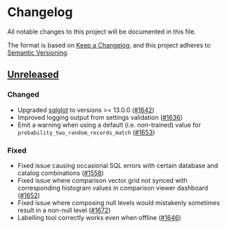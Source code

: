 # Changelog

All notable changes to this project will be documented in this file.

The format is based on [Keep a Changelog](https://keepachangelog.com/en/1.0.0/),
and this project adheres to [Semantic Versioning](https://semver.org/spec/v2.0.0.html).

## [Unreleased]

### Changed

- Upgraded [sqlglot](https://github.com/tobymao/sqlglot) to versions >= 13.0.0 ([#1642](https://github.com/moj-analytical-services/splink/pull/1642))
- Improved logging output from settings validation ([#1636](https://github.com/moj-analytical-services/splink/pull/1636))
- Emit a warning when using a default (i.e. non-trained) value for `probability_two_random_records_match` ([#1653](https://github.com/moj-analytical-services/splink/pull/1653))

### Fixed

- Fixed issue causing occasional SQL errors with certain database and catalog combinations ([#1558](https://github.com/moj-analytical-services/splink/pull/1558))
- Fixed issue where comparison vector grid not synced with corresponding histogram values in comparison viewer dashboard ([#1652](https://github.com/moj-analytical-services/splink/pull/1652))
- Fixed issue where composing null levels would mistakenly sometimes result in a non-null level ([#1672](https://github.com/moj-analytical-services/splink/pull/1672))
- Labelling tool correctly works even when offline ([#1646](https://github.com/moj-analytical-services/splink/pull/1646))

[unreleased]: https://github.com/moj-analytical-services/splink/compare/v3.9.8...HEAD
